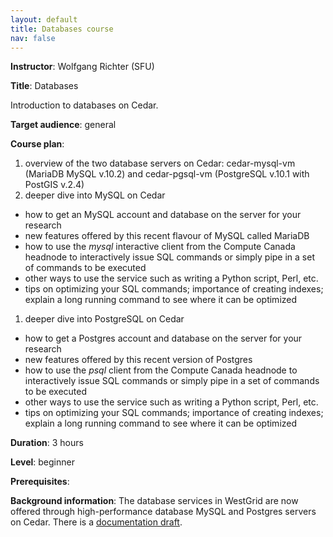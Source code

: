```yaml
---
layout: default
title: Databases course
nav: false
---
```


**Instructor**: Wolfgang Richter (SFU)

**Title**: Databases

Introduction to databases on Cedar.

**Target audience**: general

**Course plan**:


1. overview of the two database servers on Cedar: cedar-mysql-vm (MariaDB MySQL v.10.2) and
   cedar-pgsql-vm (PostgreSQL v.10.1 with PostGIS v.2.4)
1. deeper dive into MySQL on Cedar
  - how to get an MySQL account and database on the server for your research
  - new features offered by this recent flavour of MySQL called MariaDB
  - how to use the _mysql_ interactive client from the Compute Canada headnode to interactively issue SQL
    commands or simply pipe in a set of commands to be executed
  - other ways to use the service such as writing a Python script, Perl, etc.
  - tips on optimizing your SQL commands; importance of creating indexes; explain a long running command
    to see where it can be optimized
1. deeper dive into PostgreSQL on Cedar
  - how to get a Postgres account and database on the server for your research
  - new features offered by this recent version of Postgres
  - how to use the _psql_ client from the Compute Canada headnode to interactively issue SQL commands or
    simply pipe in a set of commands to be executed
  - other ways to use the service such as writing a Python script, Perl, etc.
  - tips on optimizing your SQL commands; importance of creating indexes; explain a long running command
    to see where it can be optimized


**Duration**: 3 hours

**Level**: beginner

**Prerequisites**:

**Background information**: The database services in WestGrid are now offered through high-performance
database MySQL and Postgres servers on Cedar. There is a
[documentation draft](https://docs.computecanada.ca/wiki/Database).
